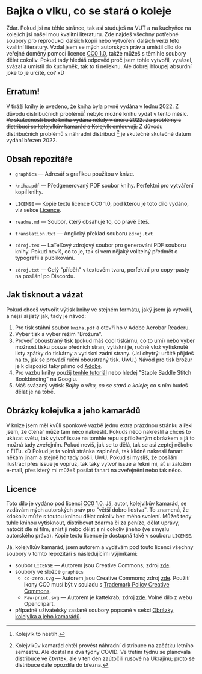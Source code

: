 # Bajka o vlku, co se stará o koleje

Zdar. Pokud jsi na téhle stránce, tak asi studuješ na VUT a na kuchyňce na kolejích jsi našel mou kvalitní literaturu. Zde najdeš všechny potřebné soubory pro reprodukci dalších kopií nebo vytvoření dalších verzí této kvalitní literatury. Vzdal jsem se mých autorských práv a umístil dílo do veřejné domény pomocí licence [CC0 1.0](https://creativecommons.org/publicdomain/zero/1.0/deed.cs), takže můžeš s těmihle soubory dělat cokoliv. Pokud tady hledáš odpověd proč jsem tohle vytvořil, vysázel, svázal a umístil do kuchyněk, tak to ti neřeknu. Ale dobrej hloupej absurdní joke to je určitě, co? xD

## Erratum!

V tiráži knihy je uvedeno, že kniha byla prvně vydána v lednu 2022. Z důvodu distribučních problémů[^1] nebylo možné knihu vydat v tento měsíc. ~~Ve skutečnosti bude kniha vydána někdy v únoru 2022. Za problémy s distribucí se kolejvlkův kamarád a Kolejvlk omlouvají.~~ Z důvodu distribučních problémů s náhradní distribucí [^2] je skutečné skutečné datum vydání březen 2022.

## Obsah repozitáře

- `graphics` — Adresář s grafikou použitou v knize.

- `kniha.pdf` — Předgenerovaný PDF soubor knihy. Perfektní pro vytváření kopií knihy.

- `LICENSE` — Kopie textu licence CC0 1.0, pod kterou je toto dílo vydáno, viz sekce [Licence](#Licence).

- `readme.md` — Soubor, který obsahuje to, co právě čteš.

- `translation.txt` — Anglický překlad souboru `zdroj.txt`

- `zdroj.tex` — LaTeXový zdrojový soubor pro generování PDF souboru knihy. Pokud nevíš, co to je, tak si vem nějaký volitelný předmět o typografii a publikování.

- `zdroj.txt` — Celý "příběh" v textovém tvaru, perfektní pro copy–pasty na posílání po Discordu.

## Jak tisknout a vázat

Pokud chceš vytvořit výtisk knihy ve stejném formátu, jaký jsem já vytvořil, a nejsi si jistý jak, tady je návod:

1. Pro tisk stáhni soubor `kniha.pdf` a otevři ho v Adobe Acrobar Readeru.
2. Vyber tisk a vyber režim "Brožura".
3. Proveď oboustraný tisk (pokud máš cool tiskárnu, co to umí) nebo vyber možnost tisku pouze předních stran, vytiskni je, ručně vlož vytisknuté listy zpátky do tiskárny a vytiskni zadní strany. (Jsi chytrý: určitě příjdeš na to, jak se provádí ruční oboustraný tisk. UwU.)
Návod pro tisk brožur je k dispozici taky přímo od [Adobe](https://helpx.adobe.com/acrobat/kb/print-booklets-acrobat-reader.html).
4. Pro vazbu knihy použij [tenhle tutoriál](https://www.youtube.com/watch?v=BysUiyjB0jY) nebo hledej "Staple Saddle Stitch Bookbinding" na Googlu.
5. Máš svázaný výtisk *Bajky o vlku, co se stará o koleje*; co s ním budeš dělat je na tobě.

## Obrázky kolejvlka a jeho kamarádů

V knize jsem měl kvůli sponkové vazbě jednu extra prázdnou stránku a řekl jsem, že čtenář může tam něco nakreslit. Pokuds něco nakreslil a chceš to ukázat světu, tak vytvoř issue na tomhle repu s přiloženým obrázkem a já to možná tady zveřejním. Pokud nevíš, jak se to dělá, tak se asi zeptej někoho z FITu. xD Pokud je ta volná stránka zaplněná, tak klidně nakresli fanart někam jinam a stejně ho tady pošli. UwU.
Pokud si myslíš, že posílání ilustrací přes issue je vopruz, tak taky vytvoř issue a řekni mi, ať si založím e-mail, přes který mi můžeš posílat fanart na zveřejnění nebo tak něco.

## Licence

Toto dílo je vydáno pod licencí [CC0 1.0](https://creativecommons.org/publicdomain/zero/1.0/deed.cs). Já, autor, kolejvlkův kamarád, se vzdávám mých autorských práv pro "větší dobro lidstva". To znamená, že kdokoliv může s toutou knihou dělat cokoliv bez mého svolení. Můžeš tedy tuhle knihou vytisknout, distribovat zdarma či za peníze, dělat uprávy, natočit dle ní film, sníst ji nebo dělat s ní cokoliv jiného (ve smyslu autorského práva). Kopie textu licence je dostupná také v souboru `LICENSE`.

Já, kolejvlkův kamarád, jsem autorem a vydávám pod touto licencí všechny soubory v tomto repozitáři s následujícími výjimkami:

- soubor `LICENSE` — Autorem jsou Creative Commons; zdroj [zde](https://creativecommons.org/publicdomain/zero/1.0/legalcode).
- soubory ve složce `graphics`
    - `cc-zero.svg` — Autorem jsou Creative Commons; zdroj [zde](https://creativecommons.org/about/downloads/). Použití ikony CC0 musí být v souladu s [Trademark Policy Creative Commons](https://creativecommons.org/policies#trademark).
    - `Paw-print.svg` — Autorem je kattekrab; zdroj [zde](https://openclipart.org/detail/142447/paw-print-by-kattekrab). Volné dílo z webu Openclipart. 
- případné uživatelsky zaslané soubory popsané v sekci [Obrázky kolejvlka a jeho kamarádů](#Obrázky-kolejvlka-a-jeho-kamarádů).

[^1]: Kolejvlk to nestih.

[^2]: Kolejvlkův kamarád chtěl provést náhradní distribuce na začátku letního semestru. Ale dostal na dva týdny COVID. Ve třetím týdnu se plánovala distribuce ve čtvrtek, ale v ten den zaútočili rusové na Ukrajinu; proto se distribuce dále opozdila do března.
